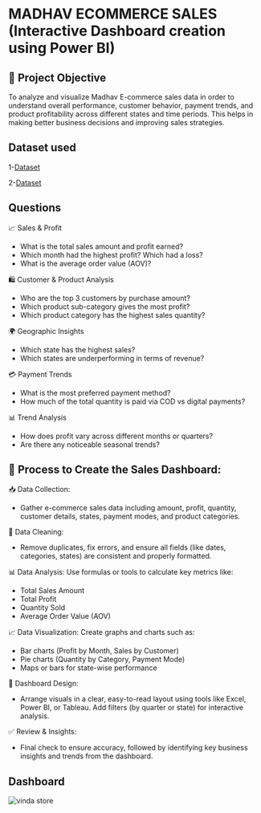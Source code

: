# MADHAV ECOMMERCE SALES (Interactive Dashboard creation using Power BI)

## 🎯 Project Objective

To analyze and visualize Madhav E-commerce sales data in order to understand overall performance, customer behavior, payment trends, and product profitability across different states and time periods. This helps in making better business decisions and improving sales strategies.

## Dataset used
1-<a href="https://github.com/Nikhil29112002/Data-Analysis-Dasboard-Power-BI/blob/main/Details.csv">Dataset</a>

2-<a href="https://github.com/Nikhil29112002/Data-Analysis-Dasboard-Power-BI/blob/main/Orders.csv">Dataset</a>

## Questions 

📈 Sales & Profit
- What is the total sales amount and profit earned?
- Which month had the highest profit? Which had a loss?
- What is the average order value (AOV)?

🛍️ Customer & Product Analysis
- Who are the top 3 customers by purchase amount?
- Which product sub-category gives the most profit?
- Which product category has the highest sales quantity?

🌍 Geographic Insights
- Which state has the highest sales?
- Which states are underperforming in terms of revenue?

💳 Payment Trends
- What is the most preferred payment method?
- How much of the total quantity is paid via COD vs digital payments?

📊 Trend Analysis
- How does profit vary across different months or quarters?
- Are there any noticeable seasonal trends?

## 🔄 Process to Create the Sales Dashboard:
📥 Data Collection:
- Gather e-commerce sales data including amount, profit, quantity, customer details, states, payment modes, and product categories.

🧹 Data Cleaning:
- Remove duplicates, fix errors, and ensure all fields (like dates, categories, states) are consistent and properly formatted.

📊 Data Analysis:
  Use formulas or tools to calculate key metrics like:
- Total Sales Amount
- Total Profit
- Quantity Sold
- Average Order Value (AOV)

📈 Data Visualization:
  Create graphs and charts such as:
- Bar charts (Profit by Month, Sales by Customer)
- Pie charts (Quantity by Category, Payment Mode)
- Maps or bars for state-wise performance

📌 Dashboard Design:
- Arrange visuals in a clear, easy-to-read layout using tools like Excel, Power BI, or Tableau. Add filters (by quarter or state) for interactive analysis.

✅ Review & Insights:
- Final check to ensure accuracy, followed by identifying key business insights and trends from the dashboard.

## Dashboard

![vinda store](https://github.com/user-attachments/assets/268a28ee-2fa4-4d58-802f-d1802ec51f5e)

